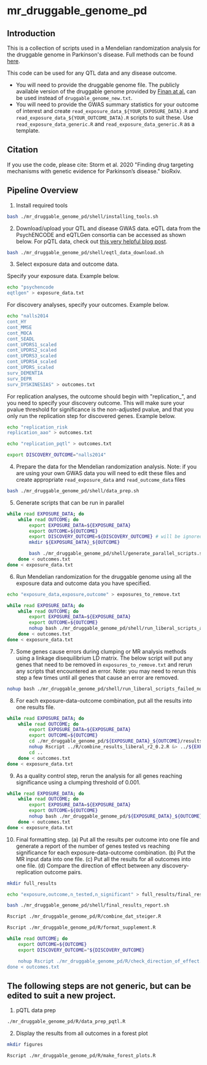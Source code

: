 # mr_druggable_genome_pd

## Introduction
This is a collection of scripts used in a Mendelian randomization analysis for the druggable genome in Parkinson's disease. Full methods can be found [here]().

This code can be used for any QTL data and any disease outcome.
* You will need to provide the druggable genome file. The publicly available version of the druggable genome provided by [Finan at al.](https://pubmed.ncbi.nlm.nih.gov/28356508/) can be used instead of `druggable_genome_new.txt`.
* You will need to provide the GWAS summary statistics for your outcome of interest and create `read_exposure_data_${YOUR_EXPOSURE_DATA}.R` and `read_exposure_data_${YOUR_OUTCOME_DATA}.R` scripts to suit these. Use `read_exposure_data_generic.R` and `read_exposure_data_generic.R` as a template.



## Citation
If you use the code, please cite:
Storm et al. 2020 "Finding drug targeting mechanisms with genetic evidence for Parkinson’s disease." bioRxiv.



## Pipeline Overview



1. Install required tools

```bash
bash ./mr_druggable_genome_pd/shell/installing_tools.sh
```


2. Download/upload your QTL and disease GWAS data. eQTL data from the PsychENCODE and eQTLGen consortia can be accessed as shown below. For pQTL data, check out [this very helpful blog post](http://www.metabolomix.com/a-table-of-all-published-gwas-with-proteomics/).

```bash
bash ./mr_druggable_genome_pd/shell/eqtl_data_download.sh
```


3. Select exposure data and outcome data.

Specify your exposure data. Example below.
```bash
echo "psychencode
eqtlgen" > exposure_data.txt
```


For discovery analyses, specify your outcomes. Example below.
```bash
echo "nalls2014
cont_HY
cont_MMSE
cont_MOCA
cont_SEADL
cont_UPDRS1_scaled
cont_UPDRS2_scaled
cont_UPDRS3_scaled
cont_UPDRS4_scaled
cont_UPDRS_scaled
surv_DEMENTIA
surv_DEPR
surv_DYSKINESIAS" > outcomes.txt
```


For replication analyses, the outcome should begin with "replication_", and you need to specify your discovery outcome. This will make sure your pvalue threshold for significance is the non-adjusted pvalue, and that you only run the replication step for discovered genes. Example below.
```bash
echo "replication_risk
replication_aao" > outcomes.txt

echo "replication_pqtl" > outcomes.txt

export DISCOVERY_OUTCOME="nalls2014"
```



4. Prepare the data for the Mendelian randomization analysis. Note: if you are using your own GWAS data you will need to edit these files and create appropriate `read_exposure_data` and `read_outcome_data` files
```bash
bash ./mr_druggable_genome_pd/shell/data_prep.sh
```

5. Generate scripts that can be run in parallel
```bash
while read EXPOSURE_DATA; do
    while read OUTCOME; do
        export EXPOSURE_DATA=${EXPOSURE_DATA}
        export OUTCOME=${OUTCOME}
        export DISCOVERY_OUTCOME=${DISCOVERY_OUTCOME} # will be ignored if not a replication outcome
        mkdir ${EXPOSURE_DATA}_${OUTCOME}

        bash ./mr_druggable_genome_pd/shell/generate_parallel_scripts.sh
    done < outcomes.txt
done < exposure_data.txt
```

6. Run Mendelian randomization for the druggable genome using all the exposure data and outcome data you have specified.
```bash
echo "exposure_data,exposure,outcome" > exposures_to_remove.txt

while read EXPOSURE_DATA; do
    while read OUTCOME; do
        export EXPOSURE_DATA=${EXPOSURE_DATA}
        export OUTCOME=${OUTCOME}
        nohup bash ./mr_druggable_genome_pd/shell/run_liberal_scripts_all_nohup.sh &> ./mr_druggable_genome_pd/shell/nohup_run_liberal_scripts_all.log &
    done < outcomes.txt
done < exposure_data.txt
```

7. Some genes cause errors during clumping or MR analysis methods using a linkage disequilibrium LD matrix. The below script will put any genes that need to be removed in `exposures_to_remove.txt` and rerun any scripts that encountered an error. Note: you may need to rerun this step a few times until all genes that cause an error are removed.
```bash
nohup bash ./mr_druggable_genome_pd/shell/run_liberal_scripts_failed_nohup.sh &> ./mr_druggable_genome_pd/shell/nohup_run_liberal_scripts_failed.log &
```

8. For each exposure-data-outcome combination, put all the results into one results file.
```bash
while read EXPOSURE_DATA; do
    while read OUTCOME; do
        export EXPOSURE_DATA=${EXPOSURE_DATA}
        export OUTCOME=${OUTCOME}
        cd ./mr_druggable_genome_pd/${EXPOSURE_DATA}_${OUTCOME}/results
        nohup Rscript ../R/combine_results_liberal_r2_0.2.R &> ../${EXPOSURE_DATA}_${OUTCOME}/nohup_combine_results_liberal_r2_0.2_${EXPOSURE_DATA}_${OUTCOME}.log &
        cd ..
    done < outcomes.txt
done < exposure_data.txt
```

9. As a quality control step, rerun the analysis for all genes reaching significance using a clumping threshold of 0.001.
```bash
while read EXPOSURE_DATA; do
    while read OUTCOME; do
        export EXPOSURE_DATA=${EXPOSURE_DATA}
        export OUTCOME=${OUTCOME}
        nohup bash ./mr_druggable_genome_pd/${EXPOSURE_DATA}_${OUTCOME}/script_conservative_r2_0.001_${EXPOSURE_DATA}_${OUTCOME}.sh &> ./mr_druggable_genome_pd/${EXPOSURE_DATA}_${OUTCOME}/nohup_script_conservative_r2_0.001_${EXPOSURE_DATA}_${OUTCOME}.log &
    done < outcomes.txt
done < exposure_data.txt
```

10. Final formatting step. (a) Put all the results per outcome into one file and generate a report of the number of genes tested vs reaching significance for each exposure-data-outcome combination. (b) Put the MR input data into one file. (c) Put all the results for all outcomes into one file. (d) Compare the direction of effect between any discovery-replication outcome pairs.


```bash
mkdir full_results

echo "exposure,outcome,n_tested,n_significant" > full_results/final_results_report.txt

bash ./mr_druggable_genome_pd/shell/final_results_report.sh

Rscript ./mr_druggable_genome_pd/R/combine_dat_steiger.R

Rscript ./mr_druggable_genome_pd/R/format_supplement.R

while read OUTCOME; do
    export OUTCOME=${OUTCOME}
    export DISCOVERY_OUTCOME="${DISCOVERY_OUTCOME}

    nohup Rscript ./mr_druggable_genome_pd/R/check_direction_of_effect.R &> full_results/metric_check_direction_of_effect_${OUTCOME}_${DISCOVERY_OUTCOME}.log
done < outcomes.txt
```


## The following steps are not generic, but can be edited to suit a new project.

1. pQTL data prep
```bash
./mr_druggable_genome_pd/R/data_prep_pqtl.R
```

2. Display the results from all outcomes in a forest plot

```bash
mkdir figures

Rscript ./mr_druggable_genome_pd/R/make_forest_plots.R
```
